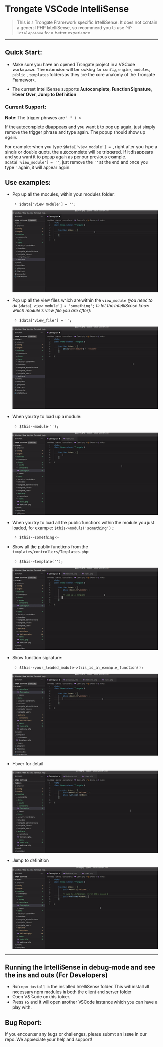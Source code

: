 # Trongate VSCode IntelliSense
> This is a Trongate Framework specific IntelliSense.  It does not contain a general PHP IntelliSense, so recommend you to use `PHP Intelephense` for a better experience.

<hr>

## Quick Start:

* Make sure you have an opened Trongate project in a VSCode workspace.  The extension will be looking for `config`, `engine`, `modules`, `public` , `templates` folders as they are the core anatomy of the Trongate Framework.

* The current IntelliSense supports **Autocomplete**, **Function Signature**, **Hover Over**, **Jump to Definition**

### Current Support:
**Note:** The trigger phrases are `' " ( >`

If the autocomplete disappears and you want it to pop up again, just simply remove the trigger phrase and type again.  The popup should show up again.

For example: when you type `$data['view_module'] = `, right after you type a single or double quote, the autocomplete will be triggered.  If it disappears and you want it to popup again as per our previous example.  `$data['view_module'] = ''`, just remove the `''` at the end and once you type `'` again, it will appear again.

## Use examples:
* Pop up all the modules, within your modules folder:
  * `$data['view_module'] = '';` 
  
  ![View Module][view_module]
  
* Pop up all the view files which are within the `view_module` *(you need to do* `$data['view_module'] = 'something';` *to let the IntelliSense know which module's view file you are after)*:
  * `$data['view_file'] = '';`

  ![View File][view_file]

* When you try to load up a module:
  * `$this->module('');` 

  ![Show modules][this_module]
  
* When you try to load all the public functions within the module you just loaded, for example: `$this->module('something');`:
  * `$this->something->`


* Show all the public functions from the `templates/controllers/Templates.php`:
  * `$this->template('');` 

  ![Template][template]

* Show function signature:
  * `$this->your_loaded_module->this_is_an_exmaple_function();`

  ![Function Signature][function_signature]

* Hover for detail

  ![Hover][hover]
  
* Jump to definition

  ![Jump to definition][jump_to_def]

<hr>

## Running the IntelliSense in debug-mode and see the ins and outs (For Developers)

- Run `npm install` in the installed IntelliSense folder. This will install all necessary npm modules in both the client and server folder
- Open VS Code on this folder.
- Press `F5` and it will open another VSCode instance which you can have a play with.

## Bug Report:
If you encounter any bugs or challenges, please submit an issue in our repo.  We appreciate your help and support!

[view_module]: https://github.com/jakecastelli/trongate-vscode-intellisense/blob/dev-1/assets/demos/data_view_module.gif?raw=true
[view_file]: https://github.com/jakecastelli/trongate-vscode-intellisense/blob/dev-1/assets/demos/data_view_file.gif?raw=true
[this_module]: https://github.com/jakecastelli/trongate-vscode-intellisense/blob/dev-1/assets/demos/this_module.gif?raw=true
[template]: https://github.com/jakecastelli/trongate-vscode-intellisense/blob/dev-1/assets/demos/template.gif?raw=true
[function_signature]: https://github.com/jakecastelli/trongate-vscode-intellisense/blob/dev-1/assets/demos/function_signature.gif?raw=true
[hover]: https://github.com/jakecastelli/trongate-vscode-intellisense/blob/dev-1/assets/demos/hover.gif?raw=true
[jump_to_def]: https://github.com/jakecastelli/trongate-vscode-intellisense/blob/dev-1/assets/demos/jump_to_def.gif?raw=true